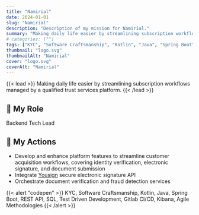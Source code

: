 ```yaml
---
title: "Namirial"
date: 2024-01-01
slug: "Namirial"
description: "Description of my mission for Namirial."
summary: "Making daily life easier by streamlining subscription workflows managed by a qualified trust services platform."
# categories: [""]
tags: ["KYC", "Software Craftsmanship", "Kotlin", "Java", "Spring Boot", "REST API", "SQL", "Test Driven Development", "Gitlab CI/CD", "Kibana", "Agile Methodologies"]
thumbnail: "logo.svg"
thumbnailAlt: "Namirial"
cover: "logo.svg"
coverAlt: "Namirial"
---
```


{{< lead >}}
Making daily life easier by streamlining subscription workflows managed by a qualified trust services platform.
{{< /lead >}}

## :necktie: My Role

Backend Tech Lead

## :dart: My Actions

* Develop and enhance platform features to streamline customer acquisition workflows, covering identity verification, 
electronic signature, and document submission 
* Integrate [Yousign](https://yousign.com/) secure electronic signature API
* Orchestrate document verification and fraud detection services

{{< alert "codepen" >}}
KYC, Software Craftsmanship, Kotlin, Java, Spring Boot, REST API, SQL, Test Driven Development, Gitlab CI/CD, Kibana, 
Agile Methodologies
{{< /alert >}}
